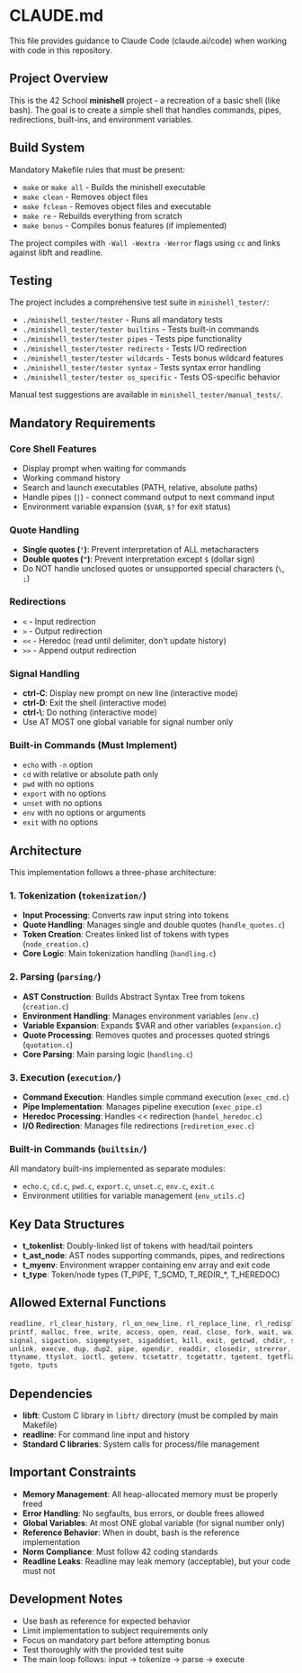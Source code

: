 # CLAUDE.md

This file provides guidance to Claude Code (claude.ai/code) when working with code in this repository.

## Project Overview

This is the 42 School **minishell** project - a recreation of a basic shell (like bash). The goal is to create a simple shell that handles commands, pipes, redirections, built-ins, and environment variables.

## Build System

Mandatory Makefile rules that must be present:
- `make` or `make all` - Builds the minishell executable
- `make clean` - Removes object files
- `make fclean` - Removes object files and executable  
- `make re` - Rebuilds everything from scratch
- `make bonus` - Compiles bonus features (if implemented)

The project compiles with `-Wall -Wextra -Werror` flags using `cc` and links against libft and readline.

## Testing

The project includes a comprehensive test suite in `minishell_tester/`:

- `./minishell_tester/tester` - Runs all mandatory tests
- `./minishell_tester/tester builtins` - Tests built-in commands
- `./minishell_tester/tester pipes` - Tests pipe functionality
- `./minishell_tester/tester redirects` - Tests I/O redirection
- `./minishell_tester/tester wildcards` - Tests bonus wildcard features
- `./minishell_tester/tester syntax` - Tests syntax error handling
- `./minishell_tester/tester os_specific` - Tests OS-specific behavior

Manual test suggestions are available in `minishell_tester/manual_tests/`.

## Mandatory Requirements

### Core Shell Features
- Display prompt when waiting for commands
- Working command history
- Search and launch executables (PATH, relative, absolute paths)
- Handle pipes (`|`) - connect command output to next command input
- Environment variable expansion (`$VAR`, `$?` for exit status)

### Quote Handling
- **Single quotes (`'`)**: Prevent interpretation of ALL metacharacters
- **Double quotes (`"`)**: Prevent interpretation except `$` (dollar sign)
- Do NOT handle unclosed quotes or unsupported special characters (`\`, `;`)

### Redirections
- `<` - Input redirection
- `>` - Output redirection  
- `<<` - Heredoc (read until delimiter, don't update history)
- `>>` - Append output redirection

### Signal Handling
- **ctrl-C**: Display new prompt on new line (interactive mode)
- **ctrl-D**: Exit the shell (interactive mode)
- **ctrl-\\**: Do nothing (interactive mode)
- Use AT MOST one global variable for signal number only

### Built-in Commands (Must Implement)
- `echo` with `-n` option
- `cd` with relative or absolute path only
- `pwd` with no options
- `export` with no options
- `unset` with no options
- `env` with no options or arguments
- `exit` with no options

## Architecture

This implementation follows a three-phase architecture:

### 1. Tokenization (`tokenization/`)
- **Input Processing**: Converts raw input string into tokens
- **Quote Handling**: Manages single and double quotes (`handle_quotes.c`)
- **Token Creation**: Creates linked list of tokens with types (`node_creation.c`)
- **Core Logic**: Main tokenization handling (`handling.c`)

### 2. Parsing (`parsing/`)
- **AST Construction**: Builds Abstract Syntax Tree from tokens (`creation.c`)
- **Environment Handling**: Manages environment variables (`env.c`)
- **Variable Expansion**: Expands $VAR and other variables (`expansion.c`)
- **Quote Processing**: Removes quotes and processes quoted strings (`quotation.c`)
- **Core Parsing**: Main parsing logic (`handling.c`)

### 3. Execution (`execution/`)
- **Command Execution**: Handles simple command execution (`exec_cmd.c`)
- **Pipe Implementation**: Manages pipeline execution (`exec_pipe.c`)
- **Heredoc Processing**: Handles << redirection (`handel_heredoc.c`)
- **I/O Redirection**: Manages file redirections (`rediretion_exec.c`)

### Built-in Commands (`builtsin/`)
All mandatory built-ins implemented as separate modules:
- `echo.c`, `cd.c`, `pwd.c`, `export.c`, `unset.c`, `env.c`, `exit.c`
- Environment utilities for variable management (`env_utils.c`)

## Key Data Structures

- **t_tokenlist**: Doubly-linked list of tokens with head/tail pointers
- **t_ast_node**: AST nodes supporting commands, pipes, and redirections
- **t_myenv**: Environment wrapper containing env array and exit code
- **t_type**: Token/node types (T_PIPE, T_SCMD, T_REDIR_*, T_HEREDOC)

## Allowed External Functions

```c
readline, rl_clear_history, rl_on_new_line, rl_replace_line, rl_redisplay, add_history,
printf, malloc, free, write, access, open, read, close, fork, wait, waitpid, wait3, wait4,
signal, sigaction, sigemptyset, sigaddset, kill, exit, getcwd, chdir, stat, lstat, fstat,
unlink, execve, dup, dup2, pipe, opendir, readdir, closedir, strerror, perror, isatty,
ttyname, ttyslot, ioctl, getenv, tcsetattr, tcgetattr, tgetent, tgetflag, tgetnum, tgetstr,
tgoto, tputs
```

## Dependencies

- **libft**: Custom C library in `libft/` directory (must be compiled by main Makefile)
- **readline**: For command line input and history
- **Standard C libraries**: System calls for process/file management

## Important Constraints

- **Memory Management**: All heap-allocated memory must be properly freed
- **Error Handling**: No segfaults, bus errors, or double frees allowed
- **Global Variables**: At most ONE global variable (for signal number only)
- **Reference Behavior**: When in doubt, bash is the reference implementation
- **Norm Compliance**: Must follow 42 coding standards
- **Readline Leaks**: Readline may leak memory (acceptable), but your code must not

## Development Notes

- Use bash as reference for expected behavior
- Limit implementation to subject requirements only
- Focus on mandatory part before attempting bonus
- Test thoroughly with the provided test suite
- The main loop follows: input → tokenize → parse → execute